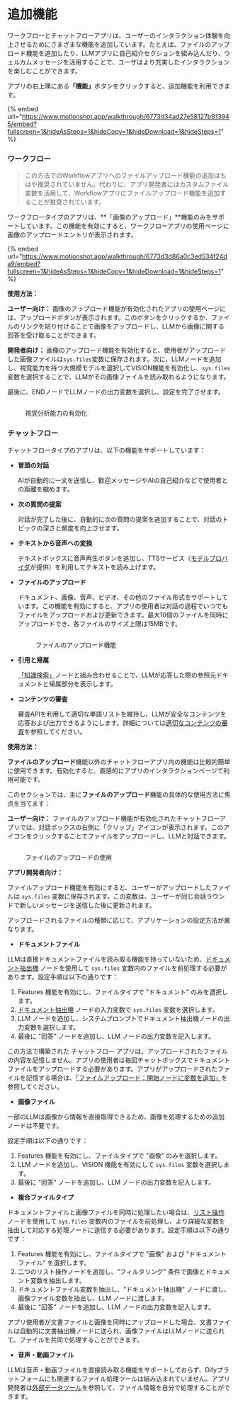 # 追加機能

ワークフローとチャットフローアプリは、ユーザーのインタラクション体験を向上させるためにさまざまな機能を追加しています。たとえば、ファイルのアップロード機能を追加したり、LLMアプリに自己紹介セクションを組み込んだり、ウェルカムメッセージを活用することで、ユーザはより充実したインタラクションを楽しむことができます。

アプリの右上隅にあ&#x308B;**「機能」**&#x30DC;タンをクリックすると、追加機能を利用できます。

{% embed url="https://www.motionshot.app/walkthrough/6773d34ad27e58127b913945/embed?fullscreen=1&hideAsSteps=1&hideCopy=1&hideDownload=1&hideSteps=1" %}



### ワークフロー

> この方法でのWorkflowアプリへのファイルアップロード機能の追加はもはや推奨されていません。代わりに、アプリ開発者にはカスタムファイル変数を活用して、Workflowアプリにファイルアップロード機能を追加することが推奨されています。

ワークフロータイプのアプリは、\*\*「画像のアップロード」\*\*機能のみをサポートしています。この機能を有効にすると、ワークフローアプリの使用ページに画像のアップロードエントリが表示されます。

{% embed url="https://www.motionshot.app/walkthrough/6773d3d86a0c3ed534f24da9/embed?fullscreen=1&hideAsSteps=1&hideCopy=1&hideDownload=1&hideSteps=1" %}

**使用方法：**

**ユーザー向け：** 画像のアップロード機能が有効化されたアプリの使用ページには、アップロードボタンが表示されます。このボタンをクリックするか、ファイルのリンクを貼り付けることで画像をアップロードし、LLMから画像に関する回答を受け取ることができます。

**開発者向け：** 画像のアップロード機能を有効化すると、使用者がアップロードした画像ファイルは`sys.files`変数に保存されます。次に、LLMノードを追加し、視覚能力を持つ大規模モデルを選択してVISION機能を有効化し、`sys.files`変数を選択することで、LLMがその画像ファイルを読み取れるようになります。

最後に、ENDノードでLLMノードの出力変数を選択し、設定を完了させます。

<figure><img src="../../../zh_CN/.gitbook/assets/image (7).png" alt=""><figcaption><p>視覚分析能力の有効化</p></figcaption></figure>

### チャットフロー

チャットフロータイプのアプリは、以下の機能をサポートしています：

*   **冒頭の対話**

    AIが自動的に一文を送信し、歓迎メッセージやAIの自己紹介などで使用者との距離を縮めます。
*   **次の質問の提案**

    対話が完了した後に、自動的に次の質問の提案を追加することで、対話のトピックの深さと頻度を向上させます。
*   **テキストから音声への変換**

    テキストボックスに音声再生ボタンを追加し、TTSサービス（[モデルプロバイダ](../../getting-started/readme/model-providers.md)が提供）を利用してテキストを読み上げます。
*   **ファイルのアップロード**

    ドキュメント、画像、音声、ビデオ、その他のファイル形式をサポートしています。この機能を有効にすると、アプリの使用者は対話の過程でいつでもファイルをアップロードおよび更新できます。最大10個のファイルを同時にアップロードでき、各ファイルのサイズ上限は15MBです。

    <figure><img src="../../../zh_CN/.gitbook/assets/image (8).png" alt=""><figcaption><p>ファイルのアップロード機能</p></figcaption></figure>
*   **引用と帰属**

    [「知識検索」](node/knowledge-retrieval.md)ノードと組み合わせることで、LLMが応答した際の参照元ドキュメントと帰属部分を表示します。
*   **コンテンツの審査**

    審査APIを利用して適切な単語リストを維持し、LLMが安全なコンテンツを応答および出力できるようにします。詳細については[適切なコンテンツの審査](../application-orchestrate/app-toolkits/moderation-tool.md)を参照してください。

**使用方法：**

**ファイルのアップロード**機能以外のチャットフローアプリ内の機能は比較的簡単に使用できます。有効化すると、直感的にアプリのインタラクションページで利用可能です。

このセクションでは、主に**ファイルのアップロード**機能の具体的な使用方法に焦点を当てます：

**ユーザー向け：** ファイルのアップロード機能が有効化されたチャットフローアプリでは、対話ボックスの右側に「クリップ」アイコンが表示されます。このアイコンをクリックすることでファイルをアップロードし、LLMと対話できます。

<figure><img src="../../../zh_CN/.gitbook/assets/image (9).png" alt=""><figcaption><p>ファイルのアップロードの使用</p></figcaption></figure>

**アプリ開発者向け：**

ファイルアップロード機能を有効にすると、ユーザーがアップロードしたファイルは `sys.files` 変数に保存されます。この変数は、ユーザーが同じ会話ラウンドで新しいメッセージを送信した後に更新されます。

アップロードされるファイルの種類に応じて、アプリケーションの設定方法が異なります。

* **ドキュメントファイル**

LLMは直接ドキュメントファイルを読み取る機能を持っていないため、[ドキュメント抽出機](node/doc-extractor.md) ノードを使用して `sys.files` 変数内のファイルを前処理する必要があります。設定手順は以下の通りです：

1. Features 機能を有効にし、ファイルタイプで "ドキュメント" のみを選択します。
2. [ドキュメント抽出機](node/doc-extractor.md) ノードの入力変数で `sys.files` 変数を選択します。
3. LLM ノードを追加し、システムプロンプトでドキュメント抽出機ノードの出力変数を選択します。
4. 最後に "回答" ノードを追加し、LLM ノードの出力変数を記入します。

この方法で構築された チャットフロー アプリは、アップロードされたファイルの内容を記憶しません。アプリの使用者は毎回チャットボックスでドキュメントファイルをアップロードする必要があります。アプリがアップロードされたファイルを記憶する場合は、[「ファイルアップロード：開始ノードに変数を追加」](file-upload.md#fang-fa-er-zai-tian-jia-wen-jian-bian-liang)を参照してください。

* **画像ファイル**

一部のLLMは画像から情報を直接取得できるため、画像を処理するための追加ノードは不要です。

設定手順は以下の通りです：

1. Features 機能を有効にし、ファイルタイプで "画像" のみを選択します。
2. LLM ノードを追加し、VISION 機能を有効にして `sys.files` 変数を選択します。
3. 最後に "回答" ノードを追加し、LLM ノードの出力変数を記入します。

* **複合ファイルタイプ**

ドキュメントファイルと画像ファイルを同時に処理したい場合は、[リスト操作](node/list-operator.md) ノードを使用して `sys.files` 変数内のファイルを前処理し、より詳細な変数を抽出して対応する処理ノードに送信する必要があります。設定手順は以下の通りです：

1. Features 機能を有効にし、ファイルタイプで "画像" および "ドキュメントファイル" を選択します。
2. 二つのリスト操作ノードを追加し、"フィルタリング" 条件で画像とドキュメント変数を抽出します。
3. ドキュメントファイル変数を抽出し、"ドキュメント抽出機" ノードに渡し、画像ファイル変数を抽出し、LLM ノードに渡します。
4. 最後に "回答" ノードを追加し、LLM ノードの出力変数を記入します。

アプリ使用者が文書ファイルと画像を同時にアップロードした場合、文書ファイルは自動的に文書抽出機ノードに送られ、画像ファイルはLLMノードに送られて、ファイルを共同で処理することができます。

* **音声・動画ファイル**

LLMは音声・動画ファイルを直接読み取る機能をサポートしておらず、Difyプラットフォームにも関連するファイル処理ツールは組み込まれていません。アプリ開発者は[外部データツール](../extension/api-based-extension/external-data-tool.md)を参照して、ファイル情報を自分で処理することができます。
